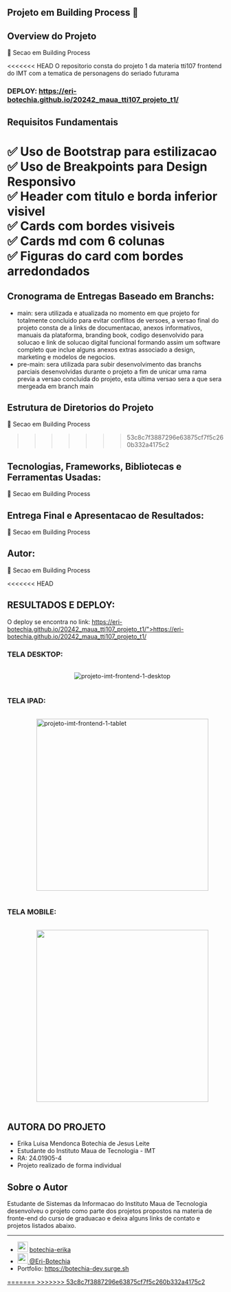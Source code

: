 
## Projeto em Building Process 🚧


## Overview do Projeto
🚧 Secao em Building Process

<<<<<<< HEAD
O repositorio consta do projeto 1 da materia tti107 frontend do IMT com a tematica de personagens do seriado futurama
### DEPLOY: <a href="https://eri-botechia.github.io/20242_maua_tti107_projeto_t1/">https://eri-botechia.github.io/20242_maua_tti107_projeto_t1/</a>
## Requisitos Fundamentais
✅ Uso de Bootstrap para estilizacao  
✅  Uso de Breakpoints para Design Responsivo  
✅  Header com titulo e borda inferior visivel  
✅  Cards com bordes visiveis  
✅  Cards md com 6 colunas  
✅ Figuras do card com bordes arredondados
=======
## Cronograma de Entregas Baseado em Branchs:
- main: sera utilizada e atualizada no momento em que projeto for totalmente concluido para evitar conflitos de versoes, a versao final do projeto consta de a links de documentacao, anexos informativos, manuais da plataforma, branding book, codigo desenvolvido para solucao e link de solucao digital funcional formando assim um software completo que inclue alguns anexos extras associado a design, marketing e modelos de negocios.
- pre-main: sera utilizada para subir desenvolvimento das branchs parciais desenvolvidas durante o projeto a fim de unicar uma rama previa a versao concluida do projeto, esta ultima versao sera a que sera mergeada em branch main

## Estrutura de Diretorios do Projeto
🚧 Secao em Building Process
>>>>>>> 53c8c7f3887296e63875cf7f5c260b332a4175c2

## Tecnologias, Frameworks, Bibliotecas e Ferramentas Usadas:
🚧 Secao em Building Process

## Entrega Final e Apresentacao de Resultados:
🚧 Secao em Building Process

## Autor:
🚧 Secao em Building Process

<<<<<<< HEAD
## RESULTADOS  E DEPLOY:
O deploy se encontra no link: <a href="https://eri-botechia.github.io/20242_maua_tti107_projeto_t1/">https://eri-botechia.github.io/20242_maua_tti107_projeto_t1/">https://eri-botechia.github.io/20242_maua_tti107_projeto_t1/</a>
### TELA DESKTOP:
<div  style="        width: 90%;
        margin: 10px 5%;
        display: flex;
        flex-flow: row wrap;
        align-items: center;
        justify-content: space-around;
        padding: 1rem;
">
<img src="https://i.ibb.co/VDpqWWM/projeto-imt-frontend-1-desktop.png" alt="projeto-imt-frontend-1-desktop" border="0">
</div>

### TELA IPAD:
<div  style="        width: 90%;
        margin: 10px 5%;
        display: flex;
        flex-flow: row wrap;
        align-items: center;
        justify-content: space-around;
        padding: 1rem;">
<img src="https://i.ibb.co/L0p4yxL/projeto-imt-frontend-1-tablet.png" alt="projeto-imt-frontend-1-tablet" border="0" height="400px">
</div>

### TELA MOBILE:

<div style="        width: 90%;
        margin: 10px 5%;
        display: flex;
        flex-flow: row wrap;
        align-items: center;
        justify-content: space-around;
        padding: 1rem;
">
<img src="https://i.ibb.co/8sYyTv8/projeto-imt-frontend-1-mobile.png"
        style="height: 400px;
">
</div>

## AUTORA DO PROJETO
- Erika Luisa Mendonca Botechia de Jesus Leite
- Estudante do Instituto Maua de Tecnologia - IMT
- RA: 24.01905-4
- Projeto realizado de forma individual
<div class="container-flex-row-center">
    <h2>Sobre o Autor</h2>
    <p> Estudante de Sistemas da Informacao do Instituto Maua de Tecnologia desenvolveu o projeto como parte dos projetos propostos na materia de fronte-end do curso de graduacao e deixa alguns links de contato e projetos listados abaixo.
    </p>
    <hr/>
</div>
 <ul class="social-list">
        <li> <img src="https://cdn.jsdelivr.net/gh/devicons/devicon@latest/icons/linkedin/linkedin-original.svg" style="    width : 24px ; 
    height: 24px;
    display: inline-block;"/> <a href="https://www.linkedin.com/in/botechia-erika" > botechia-erika
        </li>
                <li> <img src="https://cdn.jsdelivr.net/gh/devicons/devicon@latest/icons/github/github-original-wordmark.svg" style="    width : 24px ; 
    height: 24px;
    display: inline-block;"/>  <a href="https://www.linkedin.com/in/botechia-erika" >@Eri-Botechia
        </a></li>
                        <li>Portfolio:  <a href="https://botechia-dev.surge.sh" > https://botechia-dev.surge.sh
        </li>
    </ul>
=======
>>>>>>> 53c8c7f3887296e63875cf7f5c260b332a4175c2
